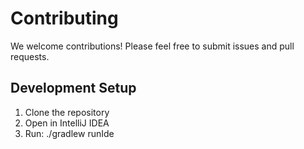 # Contributing
We welcome contributions! Please feel free to submit issues and pull requests.
## Development Setup
1. Clone the repository
2. Open in IntelliJ IDEA
3. Run: ./gradlew runIde